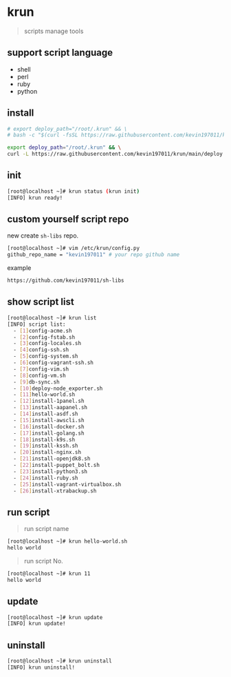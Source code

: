 # krun

> scripts manage tools

## support script language

- shell
- perl
- ruby
- python

## install

```bash
# export deploy_path="/root/.krun" && \
# bash -c "$(curl -fsSL https://raw.githubusercontent.com/kevin197011/krun/main/deploy.sh)"

export deploy_path="/root/.krun" && \
curl -L https://raw.githubusercontent.com/kevin197011/krun/main/deploy.sh | sudo bash
```

## init

```bash
[root@localhost ~]# krun status (krun init)
[INFO] krun ready!
```

## custom yourself script repo

new create `sh-libs` repo.

```bash
[root@localhost ~]# vim /etc/krun/config.py
github_repo_name = "kevin197011" # your repo github name
```

example

```bash
https://github.com/kevin197011/sh-libs
```

## show script list

```bash
[root@localhost ~]# krun list
[INFO] script list:
  - [1]config-acme.sh
  - [2]config-fstab.sh
  - [3]config-locales.sh
  - [4]config-ssh.sh
  - [5]config-system.sh
  - [6]config-vagrant-ssh.sh
  - [7]config-vim.sh
  - [8]config-vm.sh
  - [9]db-sync.sh
  - [10]deploy-node_exporter.sh
  - [11]hello-world.sh
  - [12]install-1panel.sh
  - [13]install-aapanel.sh
  - [14]install-asdf.sh
  - [15]install-awscli.sh
  - [16]install-docker.sh
  - [17]install-golang.sh
  - [18]install-k9s.sh
  - [19]install-kssh.sh
  - [20]install-nginx.sh
  - [21]install-openjdk8.sh
  - [22]install-puppet_bolt.sh
  - [23]install-python3.sh
  - [24]install-ruby.sh
  - [25]install-vagrant-virtualbox.sh
  - [26]install-xtrabackup.sh
```

## run script

> run script name

```bash
[root@localhost ~]# krun hello-world.sh
hello world
```

> run script No.

```bash
[root@localhost ~]# krun 11
hello world
```

## update

```bash
[root@localhost ~]# krun update
[INFO] krun update!
```

## uninstall

```bash
[root@localhost ~]# krun uninstall
[INFO] krun uninstall!
```

